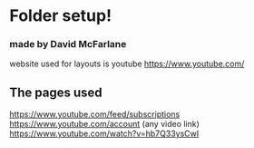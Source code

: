# Folder setup!
### made by David McFarlane
website used for layouts is youtube 
https://www.youtube.com/
## The pages used
https://www.youtube.com/feed/subscriptions
https://www.youtube.com/account
(any video link) https://www.youtube.com/watch?v=hb7Q33ysCwI
